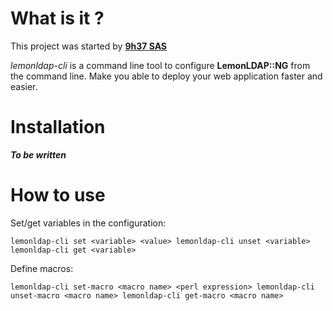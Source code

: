 # What is it ?

This project was started by [**9h37 SAS**](http://9h37.fr)

*lemonldap-cli* is a command line tool to configure **LemonLDAP::NG** from the
command line. Make you able to deploy your web application faster and easier.

# Installation

***To be written***

# How to use

Set/get variables in the configuration:

``
lemonldap-cli set <variable> <value>
lemonldap-cli unset <variable>
lemonldap-cli get <variable>
``

Define macros:

``
lemonldap-cli set-macro <macro name> <perl expression>
lemonldap-cli unset-macro <macro name>
lemonldap-cli get-macro <macro name>
``

